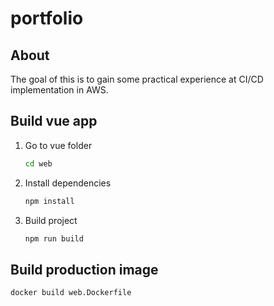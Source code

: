 # portfolio

## About
The goal of this is to gain some practical experience at CI/CD implementation in AWS.

## Build vue app 
1. Go to vue folder
    ```sh
    cd web 
    ```
2. Install dependencies
    ```sh
    npm install
    ```
3. Build project
    ```sh
    npm run build
    ```
## Build production image
```sh
docker build web.Dockerfile
```